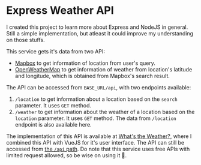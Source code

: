 # Express Weather API

I created this project to learn more about Express and NodeJS in general. Still a simple implementation, but atleast it could improve my understanding on those stuffs.

This service gets it's data from two API:
- [Mapbox](https://www.mapbox.com/) to get information of location from user's query.
- [OpenWeatherMap](https://openweathermap.org/) to get information of weather from location's latitude and longitude, which is obtained from Mapbox's search result.

The API can be accessed from `BASE_URL/api`, with two endpoints available:
1. `/location` to get information about a location based on the `search` parameter. It uses `GET` method.
2. `/weather` to get information about the weather of a location based on the `location` parameter. It uses `GET` method. The data from `/location` endpoint is also available here.

The implementation of this API is available at [What's the Weather?](https://hifra-weather.herokuapp.com/), where I combined this API with VueJS for it's user interface. The API can still be accessed from [the `/api` path](https://hifra-weather.herokuapp.com/api). Do note that this service uses free APIs with limited request allowed, so be wise on using it 🙏.